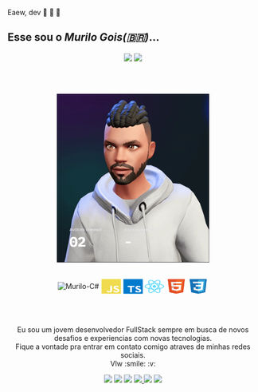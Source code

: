 Eaew, dev :rocket: :rocket: :rocket: 
## Esse sou o ***Murilo Gois(🇧🇷)***...
<div align="center">
  <img align="center" height=180 src="https://github-readme-stats.vercel.app/api?username=goismurilo&show_icons=true&theme=outrun&include_all_commits=true&count_private=true" />
  <img align="center" height=180 src="https://github-readme-stats.vercel.app/api/top-langs/?username=goismurilo&layout=compact&langs_count=8&theme=outrun" />
</div>
  <br/>
 <div align="center" style="display: inline_block; border-radius: 1%; padding:2rem;">
	<div align="center" style="margin: 1rem">
    	<img align="center" alt="Murilo Avatar MetaVerso" src="./gif/metaverso-avatar.gif">
		<br/><br/>
  	</div>
    <img align="center" alt="Murilo-C#" height="30" width="30" src="https://user-images.githubusercontent.com/39069727/129460992-1706f4ea-069c-4726-bdd6-be654ffc40b7.png">
    <img align="center" alt="Murilo-Js" height="30" width="40" src="https://raw.githubusercontent.com/devicons/devicon/master/icons/javascript/javascript-plain.svg">
    <img align="center" alt="Murilo-Ts" height="30" width="40" src="https://raw.githubusercontent.com/devicons/devicon/master/icons/typescript/typescript-plain.svg">
    <img align="center" alt="Murilo-React" height="30" width="40" src="https://raw.githubusercontent.com/devicons/devicon/master/icons/react/react-original.svg">
    <img align="center" alt="Murilo-HTML" height="30" width="40" src="https://raw.githubusercontent.com/devicons/devicon/master/icons/html5/html5-original.svg">
    <img align="center" alt="Murilo-CSS" height="30" width="40" src="https://raw.githubusercontent.com/devicons/devicon/master/icons/css3/css3-original.svg">
</div>
<br/>
<p align="center">
Eu sou um jovem desenvolvedor FullStack sempre em busca de novos desafios e experiencias com novas tecnologias. <br/>
Fique a vontade pra entrar em contato comigo atraves de minhas redes sociais.</br>
Vlw :smile: :v:
</p>
<div align="center"> 

  <a href="https://instagram.com/goismurilo" target="_blank"><img src="https://img.shields.io/badge/-Instagram-%23E4405F?style=for-the-badge&logo=instagram&logoColor=white" target="_blank"></a>
 	<a href="https://www.twitch.tv/goismurilo" target="_blank"><img src="https://img.shields.io/badge/Twitch-9146FF?style=for-the-badge&logo=twitch&logoColor=white" target="_blank"></a>
  <a href = "mailto:murilogoisalmeida@gmail.com"><img src="https://img.shields.io/badge/-Gmail-%23333?style=for-the-badge&logo=gmail&logoColor=white" target="_blank"></a>
      <a href="https://www.linkedin.com/in/goismurilo">
       <img src="https://img.shields.io/badge/-LinkedIn-%230077B5?style=for-the-badge&logo=linkedin&logoColor=white" target="_blank">
    </a>
    <a href="https://www.behance.net/goismurilo" target="_blank"><img src="https://img.shields.io/badge/-Behance-blue?style=for-the-badge&logo=behance&logoColor=white" target="_blank"></a>
    <a href="https://twitter.com/goixmurilo" target="_blank"><img src="https://img.shields.io/badge/Twitter-1DA1F2?style=for-the-badge&logo=twitter&logoColor=white" target="_blank"></a>
 
</div>


<!-- 
	#7848a8	rgb (120, 72, 168)	Royal Lavender
	#481860	rgb (72, 24, 96)	Obsidian Shell
	#603090	rgb (96, 48, 144)	True Purple
	#481890	rgb (72, 24, 144)	Eggplant Tint -->
